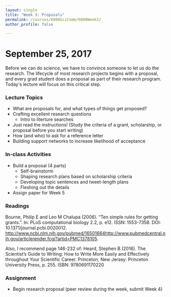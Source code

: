 ```yaml
---
layout: single
title: "Week 3: Proposals"
permalink: /courses/6000SciComm/6000Week3/
author_profile: false

---
```


#  September 25, 2017

Before we can do science, we have to convince someone to let us do the research. The lifecycle of most research projects begins with a proposal, and every grad student does a proposal as part of their research program. Today's lecture will focus on this critical step.

### Lecture Topics

* What are proposals for, and what types of things get proposed?
* Crafting excellent research questions
  - Intro to literture searches
* Just read the instructions! (Study the criteria of a grant, scholarship, or proposal before you start writing)
* How (and who) to ask for a reference letter
* Building support networks to increase likelihood of acceptance

### In-class Activities

*  Build a proposal (4 parts)
    - Self-brainstorm
    - Shaping research plans based on scholarship criteria
    - Developing topic sentences and tweet-length plans
    - Fleshing out the details
* Assign paper for Week 5

### Readings

Bourne, Philip E and Leo M Chalupa (2006). “Ten simple rules for getting grants.”. In: PLoS computational biology 2.2, p. e12. ISSN: 1553-7358. DOI: 10.1371/journal.pcbi.0020012. http://www.ncbi.nlm.nih.gov/pubmed/16501664http://www.pubmedcentral.nih.gov/articlerender.fcgi?artid=PMC1378105.

Also, I recommend page 146-232 of: Heard, Stephen B (2016). The Scientist’s Guide to Writing: How to Write More Easily and Effectively throughout Your Scientific Career. Princeton, New Jersey: Princeton University Press, p. 255. ISBN: 9780691170220

### Assignment

* Begin research proposal (peer review during the week, submit Week 4)
